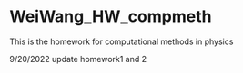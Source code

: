 # WeiWang_HW_compmeth
This is the homework for computational methods in physics

9/20/2022
update homework1 and 2

